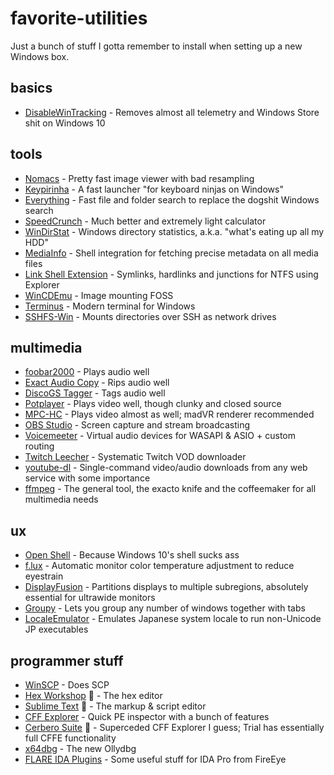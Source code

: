 # favorite-utilities
Just a bunch of stuff I gotta remember to install when setting up a new Windows box.  

## basics
* [DisableWinTracking](https://github.com/bitlog2/DisableWinTracking) - Removes almost all telemetry and Windows Store shit on Windows 10
## tools
* [Nomacs](https://nomacs.org) - Pretty fast image viewer with bad resampling
* [Keypirinha](https://keypirinha.com) - A fast launcher "for keyboard ninjas on Windows"
* [Everything](https://www.voidtools.com) - Fast file and folder search to replace the dogshit Windows search
* [SpeedCrunch](https://speedcrunch.org) - Much better and extremely light calculator
* [WinDirStat](https://windirstat.net) - Windows directory statistics, a.k.a. "what's eating up all my HDD"
* [MediaInfo](https://mediaarea.net/en/MediaInfo) - Shell integration for fetching precise metadata on all media files
* [Link Shell Extension](https://schinagl.priv.at/nt/hardlinkshellext/linkshellextension.html) - Symlinks, hardlinks and junctions for NTFS using Explorer
* [WinCDEmu](https://wincdemu.sysprogs.org/) - Image mounting FOSS
* [Terminus](https://eugeny.github.io/terminus/) - Modern terminal for Windows
* [SSHFS-Win](https://github.com/billziss-gh/sshfs-win) - Mounts directories over SSH as network drives
## multimedia
* [foobar2000](http://foobar2000.org/) - Plays audio well
* [Exact Audio Copy](https://www.exactaudiocopy.de/) - Rips audio well
* [DiscoGS Tagger](https://www.foobar2000.org/components/view/foo_discogs) - Tags audio well
* [Potplayer](https://potplayer.daum.net/) - Plays video well, though clunky and closed source
* [MPC-HC](https://github.com/clsid2/mpc-hc) - Plays video almost as well; madVR renderer recommended
* [OBS Studio](https://obsproject.com/download) - Screen capture and stream broadcasting
* [Voicemeeter](https://www.vb-audio.com/Voicemeeter/banana.htm) - Virtual audio devices for WASAPI & ASIO + custom routing
* [Twitch Leecher](https://github.com/Franiac/TwitchLeecher) - Systematic Twitch VOD downloader
* [youtube-dl](https://ytdl-org.github.io/youtube-dl/index.html) - Single-command video/audio downloads from any web service with some importance
* [ffmpeg](https://ffmpeg.zeranoe.com/builds/) - The general tool, the exacto knife and the coffeemaker for all multimedia needs
## ux
* [Open Shell](https://open-shell.github.io/Open-Shell-Menu/) - Because Windows 10's shell sucks ass
* [f.lux](https://justgetflux.com) - Automatic monitor color temperature adjustment to reduce eyestrain
* [DisplayFusion](https://www.displayfusion.com/) - Partitions displays to multiple subregions, absolutely essential for ultrawide monitors
* [Groupy](https://www.stardock.com/products/groupy/) - Lets you group any number of windows together with tabs
* [LocaleEmulator](https://xupefei.github.io/Locale-Emulator/) - Emulates Japanese system locale to run non-Unicode JP executables
## programmer stuff
* [WinSCP](https://winscp.net/eng/index.php) - Does SCP
* [Hex Workshop](http://www.hexworkshop.com) :money_with_wings: - The hex editor
* [Sublime Text](https://www.sublimetext.com) :money_with_wings: - The markup & script editor
* [CFF Explorer](https://ntcore.com/?page_id=388) - Quick PE inspector with a bunch of features
* [Cerbero Suite](https://cerbero.io/es/) :money_with_wings: - Superceded CFF Explorer I guess; Trial has essentially full CFFE functionality
* [x64dbg](https://x64dbg.com/) - The new Ollydbg
* [FLARE IDA Plugins](https://github.com/fireeye/flare-ida) - Some useful stuff for IDA Pro from FireEye
